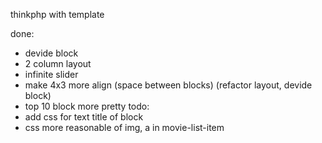 thinkphp with template

done:
 - devide block
 - 2 column layout
 - infinite slider
 - make 4x3 more align (space between blocks) (refactor layout, devide block)
 - top 10 block more pretty
todo:
 - add css for text title of block
 - css more reasonable of img, a in movie-list-item

